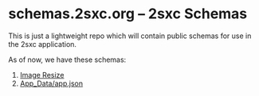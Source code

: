 # schemas.2sxc.org – 2sxc Schemas

This is just a lightweight repo which will contain public schemas for use in the 2sxc application.

As of now, we have these schemas:

1. [Image Resize](./image-resize/index.md)
1. [App_Data/app.json](./app/index.md)
